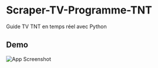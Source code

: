 # Scraper-TV-Programme-TNT
Guide TV TNT en temps réel avec Python

## Demo

![App Screenshot](https://i.imgur.com/a8vcpSo.png)
